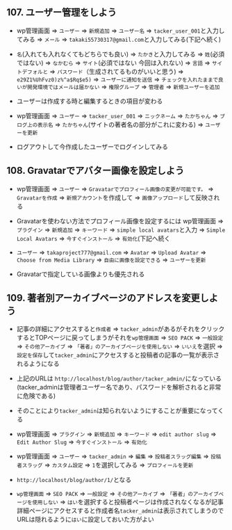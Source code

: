 ## 107. ユーザー管理をしよう

+ wp管理画面 => `ユーザー` => `新規追加` => `ユーザー名` => `tacker_user_001`と入力してみる => `メール` => `takaki55730317@gmail.com`と入力してみる(下記へ続く)<br>

+ `名`(入れても入れなくてもどちらでも良い) => `たかき`と入力してみる => `姓`(必須ではない) => `なかむら` => `サイト`(必須ではない 今回は入れない) => `言語` => `サイトデフォルと` => `パスワード`（生成されてるものがいいと思う) => `e29Z1%UhFvz0)z%^a$Rq$e5)` => `ユーザーに通知を送信` => `チェックを入れたままで良いが開発環境ではメールは届かない` => `権限グループ` => `管理者` => `新規ユーザーを追加`<br>

+ ユーザーは作成する時と編集するときの項目が変わる<br>

+ wp管理画面 => `ユーザー` => `tacker_user_001` => `ニックネーム` => `たかちゃん` => `ブログ上の表示名` => `たかちゃん`(サイトの著者名の部分がこれに変わる) => `ユーザーを更新`<br>

+ ログアウトして今作成したユーザーでログインしてみる<br>

## 108. Gravatarでアバター画像を設定しよう

+ wp管理画面 => `ユーザー` => `Gravatarでプロフィール画像の変更が可能です。` => `Gravatarを作成` => `新規アカウント`を作成して => `画像アップロード`して反映される<br>

+ Gravatarを使わない方法でプロフィール画像を設定するには wp管理画面 => `プラグイン` => `新規追加` => `キーワード` => `simple local avatars`と入力 => `Simple Local Avatars` => `今すぐインストール` => `有効化`(下記へ続く<br>

+ `ユーザー` => `takaproject777@gmail.com` => `Avatar` => `Upload Avatar` => `Choose from Media Library` => `自由に画像を設定できる` => `ユーザーを更新`<br>

+ Gravatarで指定している画像よりも優先される<br>

## 109. 著者別アーカイブページのアドレスを変更しよう

+ 記事の詳細にアクセスすると`作成者` => `tacker_admin`があるがそれをクリックするとTOPページに戻ってしまうがそれを`wp管理画面` => `SEO PACK` => `一般設定` => `その他アーカイブ` => `「著者」のアーカイブページを使用しない` => `いいえ`を選択 => `設定を保存`して`tacker_admin`にアクセスすると投稿者の記事の一覧が表示されるようになる<br>

+ 上記のURLは `http://localhost/blog/author/tacker_admin/`になっている(tacker_adminは管理者ユーザー名であり、パスワードを解析されると非常に危険である)<br>

+ そのことにより`tacker_admin`は知られないようにすることが重要になってくる<br>

+ wp管理画面 => `プラグイン` => `新規追加` => `キーワード` => `edit author slug` => `Edit Author Slug` => `今すぐインストール` => `有効化` <br>

+ wp管理画面 => `ユーザー` => `tacker_admin` => `編集` => `投稿者スラッグ編集` => `投稿者スラッグ` => `カスタム設定` => `1`を選択してみる => `プロフィールを更新` <br>

+ `http://localhost/blog/author/1/`となる<br>


+ `wp管理画面` => `SEO PACK` => `一般設定` => `その他アーカイブ` => `「著者」のアーカイブページを使用しない` => `はい`を選択すると投稿者ページは作成されなくなるが記事詳細ページにアクセスすると作成者名`tacker_admin`は表示されてしまうのでURLは隠れるように`はい`に設定しておいた方がよい<br>
